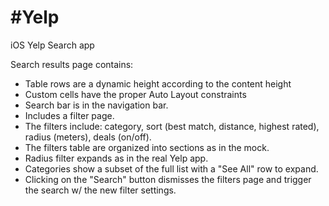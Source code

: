 #Yelp
====

iOS Yelp Search app

Search results page contains:
- Table rows are a dynamic height according to the content height
- Custom cells have the proper Auto Layout constraints
- Search bar is in the navigation bar.
- Includes a filter page. 
- The filters include: category, sort (best match, distance, highest rated), radius (meters), deals (on/off).
- The filters table are organized into sections as in the mock.
- Radius filter expands as in the real Yelp app.
- Categories show a subset of the full list with a "See All" row to expand. 
- Clicking on the "Search" button dismisses the filters page and trigger the search w/ the new filter settings.
